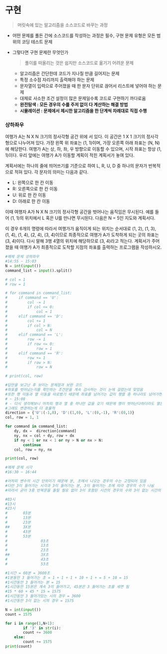 # 구현

> 머릿속에 있는 알고리즘을 소스코드로 바꾸는 과정
> 
- 어떤 문제를 풀든 간에 소스코드를 작성하는 과정은 필수, 구현 문제 유형은 모든 범위의 코딩 테스트 문제
- 그렇다면 구현 문제란 무엇인가
    
    > 풀이를 떠올리는 것은 쉽지만 소스코드로 옮기기 어려운 문제
    > 
    - 알고리즘은 간단한데 코드가 지나칠 만큼 길어지는 문제
    - 특정 소수점 자리까지 출력해야 하는 문제
    - 문자열이 입력으로 주어졌을 때 한 문자 단위로 끊어서 리스트에 넣어야 하는 문제
    - 대체로 사소한 조건 설정이 많은 문제일수록 코드로 구현하기 까다로움
    - **완전탐색 : 모든 경우의 수를 주저 없이 다 계산하는 해결 방법**
    - **시뮬레이션 : 문제에서 제시한 알고리즘을 한 단계씩 차례대로 직접 수행**

### 상하좌우

여행가 A는 N X N 크기의 정사각형 공간 위에 서 있다. 이 공간은 1 X 1 크기의 정사각형으로 나누어져 있다. 가장 왼쪽 위 좌표는 (1, 1)이며, 가장 오른쪽 아래 좌표는 (N, N)에 해당한다. 여행가 A는 상, 하, 좌, 우 방향으로 이동할 수 있으며, 시작 좌표는 항상 (1, 1)이다. 우리 앞에는 여행가 A가 이동할 계획이 적힌 계획서가 놓여 있다.

계획서에는 하나의 줄에 띄어쓰기를 기준으로 하여 L, R, U, D 중 하나의 문자가 반복적으로 적혀 있다. 각 문자의 의미는 다음과 같다.

- L: 왼쪽으로 한 칸 이동
- R: 오른쪽으로 한 칸 이동
- U: 위로 한 칸 이동
- D: 아래로 한 칸 이동

이때 여행자 A가 N X N 크기의 정사각형 공간을 벗어나는 움직임은 무시된다. 예를 들어 (1, 1)의 위치에서 L 혹은 U를 만나면 무시된다. 다음은 N = 5인 지도와 계획서다.

이 경우 6개의 명령에 따라서 여행가가 움직이게 되는 위치는 순서대로 (1, 2), (1, 3), (1, 4), (1, 4), (2, 4), (3, 4)이므로 최종적으로 여행가 A가 도착하게 되는 곳의 좌표는 (3, 4)이다. 다시 말해 3행 4열의 위치에 해당하므로 (3, 4)라고 적는다. 계획서가 주어졌을 때 여행가 A가 최종적으로 도착할 지점의 좌표를 출력하는 프로그램을 작성하시오.

```python
#예제 문제 상하좌우
#14:55 ~ 15:03
N = int(input())
command_list = input().split()

# col = 1
# row = 1

# for command in command_list:
#     if command == 'U':
#         col -= 1
#         if col <= 0:
#             col = 1
#     elif command == 'D':
#         col += 1
#         if col > N:
#             col = N
#     elif command == 'L':
#         row -= 1
#         if row <= 0:
#             row = 1
#     elif command == 'R':
#         row += 1
#         if row > N:
#             row = N

# print(col, row)

#답안을 보고난 후 보이는 문제점과 보완 코드
#좌표를 벗어났는지를 확인하는 조건문을 계속 검사하는 것이 눈에 걸렸는데 맞았음
#또한 행 이동과 열 이동을 따로봤기 때문에 좌표를 넘어가는 값이 행렬 중 하나라도 넘어가면 취소해야하는데 대입해버림
# ~ 15:08
# - 다시 생각해보니 어차피 행과 열 중 하나만 값을 갖기 때문에 행이 벗어난다하더라도 열은 0이 더해지니 상관 없음
#그래도 변경하는게 더 효율적
direction = {'U':(-1,0), 'D':(1,0), 'L':(0,-1), 'R':(0,1)}
col, row = 1, 1

for command in command_list:
    dy, dx =  direction[command]
    ny, nx = col + dy, row + dx
    if ny < 1 or nx < 1 or ny > N or nx > N:
        continue
    col, row = ny, nx

print(col, row)
```

```python
#예제 문제 시각
#16:30 ~ 16:44

#어차피 변수의 시간 단위이기 때문에 분, 초에서 나오는 경우의 수는 고정되어 있음
#다만 3이 들어가는 시각과 3이 들어가는 분, 3이 들어가는 초에 따라 경우의 수가 나뉨
#따라서 굳이 3중 반복문을 돌릴 필요 없이 3이 포함된 시간의 경우의 수와 3이 없는 시간의 경우의 수만 입력까지 더해주면됨

#03시
#13시
#23시
#       03분
#       13분
#       23분
##      3X분
#       43분
#       53분
#               03초
#               13초
#               23초
##              3X초
#               43초
#               53초

#1시간 = 60분 = 3600초
#1분동안 3 들어가는 초 = 1 + 1 + 1 + 10 + 1 + = 5 + 10 = 15
#1시간동안 3 들어가는 분 = 15
#1시간동안 15분은 계속 3이 들어가고, 45분은 3 들어가는 초를 세면 됨
#15 * 60 + 45 * 15 = 1575
#1시간동안 3 들어가있는 시의 경우 = 3600
#1시간동안 3이 없는 시의 경우 = 1575

N = int(input())
count = 1575

for i in range(1,N+1):
		if '3' in str(i):
        count += 3600
    else:
        count += 1575
print(count)
```